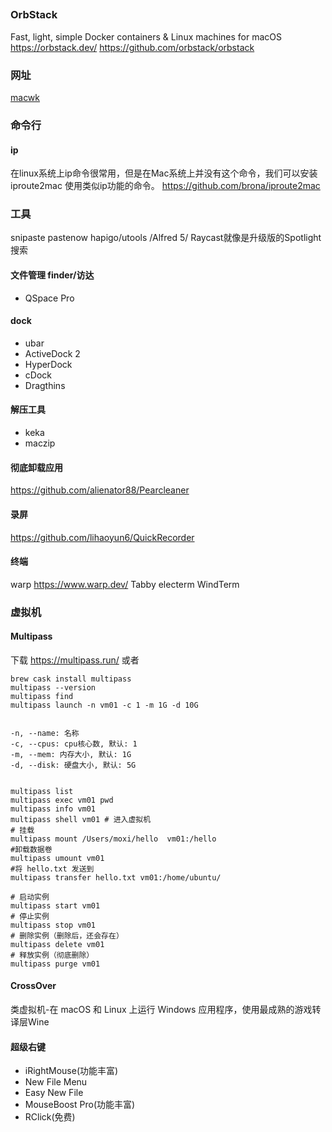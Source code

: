 
##
### OrbStack
Fast, light, simple Docker containers & Linux machines for macOS
https://orbstack.dev/
https://github.com/orbstack/orbstack


### 网址
[macwk](https://macwk.com.cn/)


### 命令行
#### ip
在linux系统上ip命令很常用，但是在Mac系统上并没有这个命令，我们可以安装 iproute2mac 使用类似ip功能的命令。
https://github.com/brona/iproute2mac

### 工具

snipaste
pastenow
hapigo/utools /Alfred 5/ Raycast就像是升级版的Spotlight搜索

#### 文件管理 finder/访达
- QSpace Pro

#### dock
- ubar
- ActiveDock 2
- HyperDock
- cDock
- Dragthins
#### 解压工具
- keka
- maczip
#### 彻底卸载应用
https://github.com/alienator88/Pearcleaner
#### 录屏
https://github.com/lihaoyun6/QuickRecorder

#### 终端
warp https://www.warp.dev/
Tabby
electerm
WindTerm
### 虚拟机
#### Multipass
下载
https://multipass.run/
或者
```
brew cask install multipass
multipass --version
multipass find
multipass launch -n vm01 -c 1 -m 1G -d 10G


-n, --name: 名称
-c, --cpus: cpu核心数, 默认: 1
-m, --mem: 内存大小, 默认: 1G
-d, --disk: 硬盘大小, 默认: 5G


multipass list
multipass exec vm01 pwd
multipass info vm01
multipass shell vm01 # 进入虚拟机
# 挂载
multipass mount /Users/moxi/hello  vm01:/hello
#卸载数据卷
multipass umount vm01
#将 hello.txt 发送到
multipass transfer hello.txt vm01:/home/ubuntu/

# 启动实例
multipass start vm01
# 停止实例
multipass stop vm01
# 删除实例（删除后，还会存在）
multipass delete vm01
# 释放实例（彻底删除）
multipass purge vm01
```

#### CrossOver
类虚拟机-在 macOS 和 Linux 上运行 Windows 应用程序，使用最成熟的游戏转译层Wine

#### 超级右键
- iRightMouse(功能丰富)
- New File Menu
- Easy New File
- MouseBoost Pro(功能丰富)
- RClick(免费)